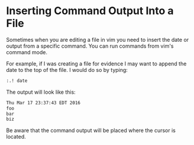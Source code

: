 # Inserting Command Output Into a File

Sometimes when you are editing a file in vim you need to insert the date or output
from a specific command. You can run commands from vim's command mode.

For example, if I was creating a file for evidence I may want to append the date
to the top of the file. I would do so by typing:

```bash
:.! date
```

The output will look like this:

```bash
Thu Mar 17 23:37:43 EDT 2016
foo
bar
biz
```
Be aware that the command output will be placed where the cursor is located.
